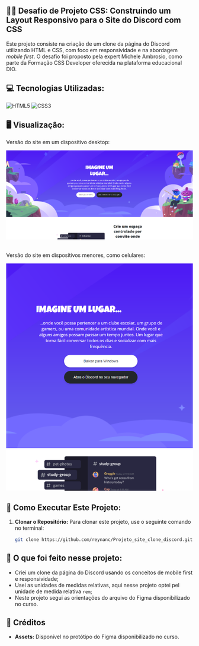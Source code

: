 ## 👨‍💻 Desafio de Projeto CSS: Construindo um Layout Responsivo para o Site do Discord com CSS
Este projeto consiste na criação de um clone da página do Discord utilizando HTML e CSS, com foco em responsividade e na abordagem *mobile first*. O desafio foi proposto pela expert Michele Ambrosio, como parte da Formação CSS Developer oferecida na plataforma educacional DIO.

## 💻 Tecnologias Utilizadas:
<div style="display: inline_block">
  <img alt="HTML5" src="https://img.shields.io/badge/HTML5-E34F26?style=for-the-badge&logo=html5&logoColor=white">
  <img alt="CSS3" src="https://img.shields.io/badge/CSS3-1572B6?style=for-the-badge&logo=css3&logoColor=white">
</div>

## 🖥 Visualização:

Versão do site em um dispositivo desktop:
<div>
  <img src="assets/imgs/imagem_projeto.png" alt="Versão desktop do site do Discord">
</div>

<br>

Versão do site em dispositivos menores, como celulares:
<div>
  <img src="assets/imgs/imagem_projeto2.png" alt="Versão do site do Discord em um dispositivo móvel, como um celular">
</div>

## 🚀 Como Executar Este Projeto:
1. **Clonar o Repositório:** Para clonar este projeto, use o seguinte comando no terminal:
   ```bash
   git clone https://github.com/reynanc/Projeto_site_clone_discord.git

## 🤔 O que foi feito nesse projeto:
- Criei um clone da página do Discord usando os conceitos de mobile first e responsividade;
- Usei as unidades de medidas relativas, aqui nesse projeto optei pel unidade de medida relativa `rem`;
- Neste projeto segui as orientações do arquivo do Figma disponibilizado no curso.

## 📌 Créditos
- **Assets:** Disponível no protótipo do Figma disponibilizado no curso.
